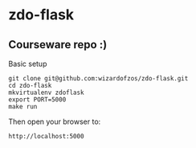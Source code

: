 # zdo-flask

## Courseware repo :)


Basic setup

    git clone git@github.com:wizardofzos/zdo-flask.git
    cd zdo-flask
    mkvirtualenv zdoflask
    export PORT=5000
    make run

Then open your browser to:

    http://localhost:5000


